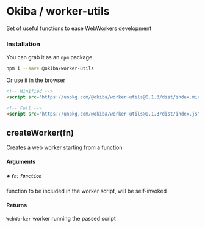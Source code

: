 

# Okiba / worker-utils
Set of useful functions to ease WebWorkers development




### Installation

You can grab it as an `npm` package 
```bash
npm i --save @okiba/worker-utils
```

Or use it in the browser
```html
<!-- Minified -->
<script src="https://unpkg.com/@okiba/worker-utils@0.1.3/dist/index.min.js"></script>

<!-- Full -->
<script src="https://unpkg.com/@okiba/worker-utils@0.1.3/dist/index.js"></script>
```




## createWorker(fn)


Creates a web worker starting from a function







#### Arguments


##### + `fn`: `function`

function to be included in the worker script, will be self-invoked





#### Returns

`WebWorker` worker running the passed script